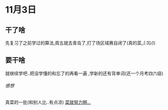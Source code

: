 # 11月3日
## 干了啥
先复习了之前学过的算法,周五就去青岛了,打了场区域赛自闭了(真的菜_(:3]_/)_)
## 要干啥
就继续学吧..把没学懂的和忘了的再看一遍 ,学新的还有背单词(还一个月考四六级)
###### 感想 
真菜的一批(和别人比..有点凉)
[菜就努力啊... ]( https://blog.csdn.net/qq_41886199)

